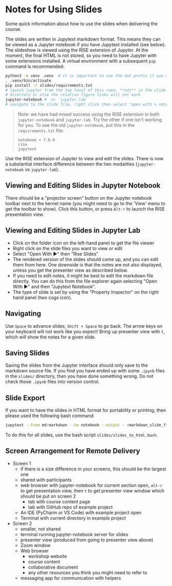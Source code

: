 # Notes for Using Slides

Some quick information about how to use the slides when delivering the course.

The slides are written in Jupytext markdown format.
This means they can be viewed as a Jupyter notebook if you have Jupytext installed (see below).
The slideshow is viewed using the RISE extension of Jupyter.
At the moment, the final HTML is not stored,
so you need to have Jupyter with some extensions installed.
A virtual environment with a subsequent `pip` command is recommended:

```bash
python3 -m venv .venv  # it is important to use the dot prefix if you are creating this at the top level of this repo
. .venv/bin/activate
pip install -r slides/requirements.txt 
# launch jupyter from the top level of this repo, **not** in the slide
# directory or else the relative figure links will not work
jupyter-notebook #  or `jupyter-lab`
# navigate to the slide file, right click then select "open with > notebook".
```

> Note: we have had mixed success using the RISE extension in both `jupyter-notebook` and `jupyter-lab`.
> Try the other if one isn't working for you.
> To use the old `jupyter-notebook`, put this in the `requirements.txt` file:
>
> ```requirements
> notebook < 7.0.0
> rise
> jupytext
> ```

Use the RISE extension of Jupyter to view and edit the slides.
There is now a substantial interface difference between the two modalities (`jupyter-notebook` vs `jupyter-lab`).

## Viewing and Editing Slides in Jupyter Notebook

There should be a "projector screen" button on the Jupyter notebook toolbar next to the kernel name
(you might need to go to the 'View' menu to get the toolbar to show).
Click this button, or press `Alt-r` to launch the RISE presentation view.

## Viewing and Editing Slides in Jupyter Lab

- Click on the folder icon on the left-hand panel to get the file viewer
- Right click on the slide files you want to view or edit
- Select "Open With ▶" then "Rise Slides"
- The rendered version of the slides should come up, and you can edit them from here.
  One downside is that the notes are not also displayed, unless you get the presenter view as described below.
- If you need to edit notes, it might be best to edit the markdown file directly.
  You can do this from the file explorer again selecting "Open With ▶" and then "Jupytext Notebook".
- The type of slide is set by using the "Property Inspector" on the right hand panel (two cogs icon).

## Navigating

Use `Space` to advance slides, `Shift + Space` to go back.
The arrow keys on your keyboard will not work like you expect!
Bring up presenter view with `t`, which will show the notes for a given slide.

## Saving Slides

Saving the slides from the Jupyter interface should only save to the markdown source file.
If you find you have ended up with some `.ipynb` files in the `slides/` directory,
then you have done something wrong. Do not check those `.ipynb` files into version control.

## Slide Export

If you want to have the slides in HTML format for portability or printing, then please used the
following bash command:

```bash
jupytext --from md:markdown --to notebook --output - <markdown_slide_file> | jupyter nbconvert --stdin --to slides --embed-images --output <html_output_filename>
```

To do this for all slides, use the bash script `slides/slides_to_html.bash`.

## Screen Arrangement for Remote Delivery

- Screen 1
  - if there is a size difference in your screens, this should be the largest one
  - shared with participants
  - web browser with jupyter-notebook for current section open, `alt-r` to get presentation view,
  then `t` to get presenter view window which should be put on screen 2
    - tab with course content page
    - tab with GitHub repo of example project
  - An IDE (PyCharm or VS Code) with example project open
  - Terminal with current directory in example project
- Screen 2
  - smaller, not shared
  - terminal running jupyter-notebook server for slides
  - presenter view (produced from going to presenter view above)
  - Zoom window
  - Web browser
    - workshop website
    - course content
    - collaborative document
    - any other resources you think you might need to refer to
  - messaging app for communication with helpers
